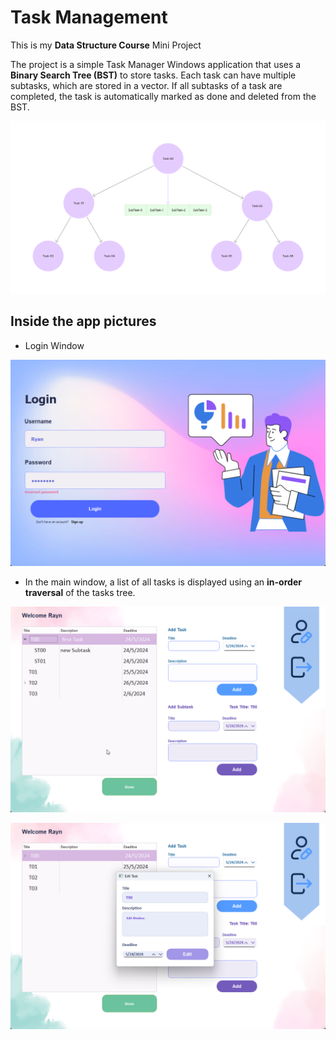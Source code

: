 # Task Management<br>

This is my **Data Structure Course** Mini Project<br>

 The project is a simple Task Manager Windows application that uses a **Binary Search Tree (BST)** to store tasks.
Each task can have multiple subtasks, which are stored in a vector. If all subtasks of a task are completed, the task is automatically marked as done and deleted from the BST.

![tree](readme-img/tree.png)


## Inside the app pictures

* Login Window

![Login Window](readme-img/login-window.png)
* In the main window, a list of all tasks is displayed using an **in-order traversal** of the tasks tree.

![Main Window](readme-img/main-window.png)

![Edit Window](readme-img/edit-window.png)
